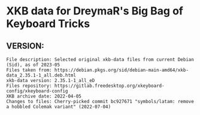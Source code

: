 XKB data for DreymaR's Big Bag of Keyboard Tricks
=================================================

VERSION:
--------
	File description: Selected original xkb-data files from current Debian (Sid), as of 2023-05
	Files taken from: https://debian.pkgs.org/sid/debian-main-amd64/xkb-data_2.35.1-1_all.deb.html
	xkb-data version: 2.35.1-1_all_eD
	Files repository: https://gitlab.freedesktop.org/xkeyboard-config/xkeyboard-config
	XKB archive date: 2022-04-05
	Changes to files: Cherry-picked commit bc927671 "symbols/latam: remove a hobbled Colemak variant" (2022-07-04)
